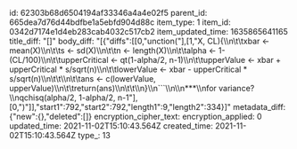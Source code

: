 id: 62303b68d6504194af33346a4a4e02f5
parent_id: 665dea7d76d44bdfbe1a5ebfd904d88c
item_type: 1
item_id: 0342d7174e1d4eb283cab4032c517cb2
item_updated_time: 1635865641165
title_diff: "[]"
body_diff: "[{\"diffs\":[[0,\"unction(\"],[1,\"X, CL){\\\n\\t\\txbar <- mean(X)\\\n\\t\\ts <- sd(X)\\\n\\t\\tn <- length(X)\\\n\\t\\talpha <- 1- (CL/100)\\\n\\t\\tupperCritical <- qt(1-alpha/2, n-1)\\\n\\t\\tupperValue <- xbar + upperCritical * s/sqrt(n)\\\n\\t\\tlowerValue <- xbar - upperCritical * s/sqrt(n)\\\n\\t\\t\\\n\\t\\tans <- c(lowerValue, upperValue)\\\n\\t\\treturn(ans)\\\n\\t\\t\\\n}\\\n```\\\n\\\n***\\\nfor variance?\\\nqchisq(alpha/2, 1-alpha/2, n-1\"],[0,\")\"]],\"start1\":792,\"start2\":792,\"length1\":9,\"length2\":334}]"
metadata_diff: {"new":{},"deleted":[]}
encryption_cipher_text: 
encryption_applied: 0
updated_time: 2021-11-02T15:10:43.564Z
created_time: 2021-11-02T15:10:43.564Z
type_: 13